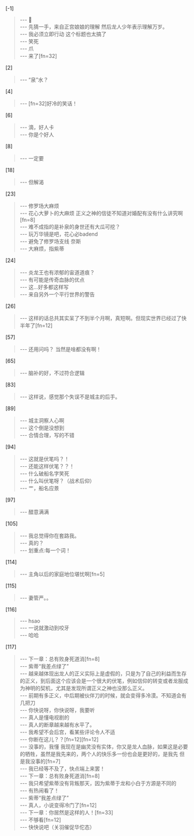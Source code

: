 
[-1] 
>--- 🤔<br>
>--- 先猜一手，来自正宫娘娘的理解 然后龙人少年表示理解万岁。<br>
>--- 我必须立即行动 这个标题也太搞了<br>
>--- 笑死<br>
>--- 爪<br>
>--- 来了[fn=32]<br>

[2] 
>--- “泉”水？<br>

[4] 
>--- [fn=32]好冷的笑话！<br>

[6] 
>--- 滴，好人卡<br>
>--- 你是个好人<br>

[8] 
>--- 一定要<br>

[18] 
>--- 但解渴<br>

[23] 
>--- 修罗场大麻烦<br>
>--- 花心大萝卜的大麻烦 正义之神的信徒不知道对婚配有没有什么讲究啊[fn=8]<br>
>--- 难不成指的是补泉的身世还有大瓜可挖？<br>
>--- 玩万华镜是吧，花心必badend<br>
>--- 避免了修罗场支线
奈斯<br>
>--- 大麻烦，指紫蒂<br>

[24] 
>--- 炎龙王也有浓郁的宙道道痕？<br>
>--- 有可能是传奇血脉的优点<br>
>--- 这…好多都这样写<br>
>--- 来自另外一个平行世界的警告<br>

[26] 
>--- 这样的话总共其实呆了不到半个月啊，真短啊。但现实世界已经过了快半年了[fn=12]<br>

[57] 
>--- 还用问吗？
当然是啥都没有啊！<br>

[65] 
>--- 脑补的好，不过符合逻辑<br>

[83] 
>--- 这样说，感觉那个失误不是城主的后手。<br>

[89] 
>--- 城主洞察人心啊<br>
>--- 这个倒是没想到<br>
>--- 合情合理，写的不错<br>

[94] 
>--- 这就是伏笔吗？！<br>
>--- 还能这样伏笔？？！<br>
>--- 什么破船名字笑死<br>
>--- 什么叫伏笔呀？（战术后仰）<br>
>--- 艹，船名应景<br>

[97] 
>--- 醋意满满<br>

[105] 
>--- 我总觉得你在套路我。<br>
>--- 真的？<br>
>--- 划重点:每一个词！<br>

[114] 
>--- 主角以后的家庭地位堪忧啊[fn=5]<br>

[115] 
>--- 妻管严。。<br>

[116] 
>--- hsao<br>
>--- 一说就激动到咬牙<br>
>--- 哈哈<br>

[117] 
>--- 下一章：总有败身死道消[fn=8]<br>
>--- 紫蒂“我差点绿了”<br>
>--- 越来越体现出龙人的正义实际上是虚假的，只是为了自己的利益而生存的正义，到后面这个应该会是一个很大的伏笔，例如信仰的转变或者龙服成为神明的契机，尤其是发现所谓正义之神也没那么正义。<br>
>--- 前期有多正义，中后期被伙伴刀的时候，就会变得多冷漠。不知道会有几把刀<br>
>--- 你快说呀，你快说呀，我要听<br>
>--- 真人是懂电视剧的<br>
>--- 真人的断章越来越有水平了。<br>
>--- 我希望不会后宫，看某些评论令人不适<br>
>--- 你断在这儿？？[fn=12][fn=12]<br>
>--- 没事的，我懂 我现在是幽灵没有实体，你又是龙人血脉，如果这是必要的牺牲，虽然是我先来的，两个人的快乐多一份也会是更好的，是我先 但是我没事的[fn=7]<br>
>--- 我已经等不及了，快点端上来罢！<br>
>--- 下一章：总有败身死道消[fn=8]<br>
>--- 我只希望紫蒂没有背叛那天，因为紫蒂于龙和小白于方源是不同的<br>
>--- 有热闹看了！<br>
>--- 紫蒂“我差点绿了”<br>
>--- 真人，小说变得冷门了[fn=12]<br>
>--- 下一章：你居然是这样的人！[fn=33]<br>
>--- 不够看[fn=12]<br>
>--- 快快说吧（关羽催促华佗态）<br>
